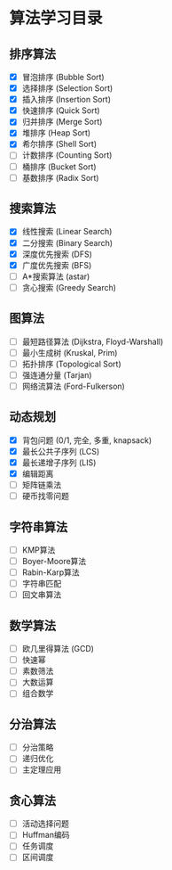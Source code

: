 # 算法学习目录

## 排序算法
- [x] 冒泡排序 (Bubble Sort)
- [x] 选择排序 (Selection Sort)
- [x] 插入排序 (Insertion Sort)
- [x] 快速排序 (Quick Sort)
- [x] 归并排序 (Merge Sort)
- [x] 堆排序 (Heap Sort)
- [x] 希尔排序 (Shell Sort)
- [ ] 计数排序 (Counting Sort)
- [ ] 桶排序 (Bucket Sort)
- [ ] 基数排序 (Radix Sort)

## 搜索算法
- [x] 线性搜索 (Linear Search)
- [x] 二分搜索 (Binary Search)
- [x] 深度优先搜索 (DFS)
- [x] 广度优先搜索 (BFS)
- [ ] A*搜索算法 (astar)
- [ ] 贪心搜索 (Greedy Search)

## 图算法
- [ ] 最短路径算法 (Dijkstra, Floyd-Warshall)
- [ ] 最小生成树 (Kruskal, Prim)
- [ ] 拓扑排序 (Topological Sort)
- [ ] 强连通分量 (Tarjan)
- [ ] 网络流算法 (Ford-Fulkerson)

## 动态规划
- [x] 背包问题 (0/1, 完全, 多重, knapsack)
- [x] 最长公共子序列 (LCS)
- [x] 最长递增子序列 (LIS)
- [x] 编辑距离
- [ ] 矩阵链乘法
- [ ] 硬币找零问题

## 字符串算法
- [ ] KMP算法
- [ ] Boyer-Moore算法
- [ ] Rabin-Karp算法
- [ ] 字符串匹配
- [ ] 回文串算法

## 数学算法
- [ ] 欧几里得算法 (GCD)
- [ ] 快速幂
- [ ] 素数筛法
- [ ] 大数运算
- [ ] 组合数学

## 分治算法
- [ ] 分治策略
- [ ] 递归优化
- [ ] 主定理应用

## 贪心算法
- [ ] 活动选择问题
- [ ] Huffman编码
- [ ] 任务调度
- [ ] 区间调度 